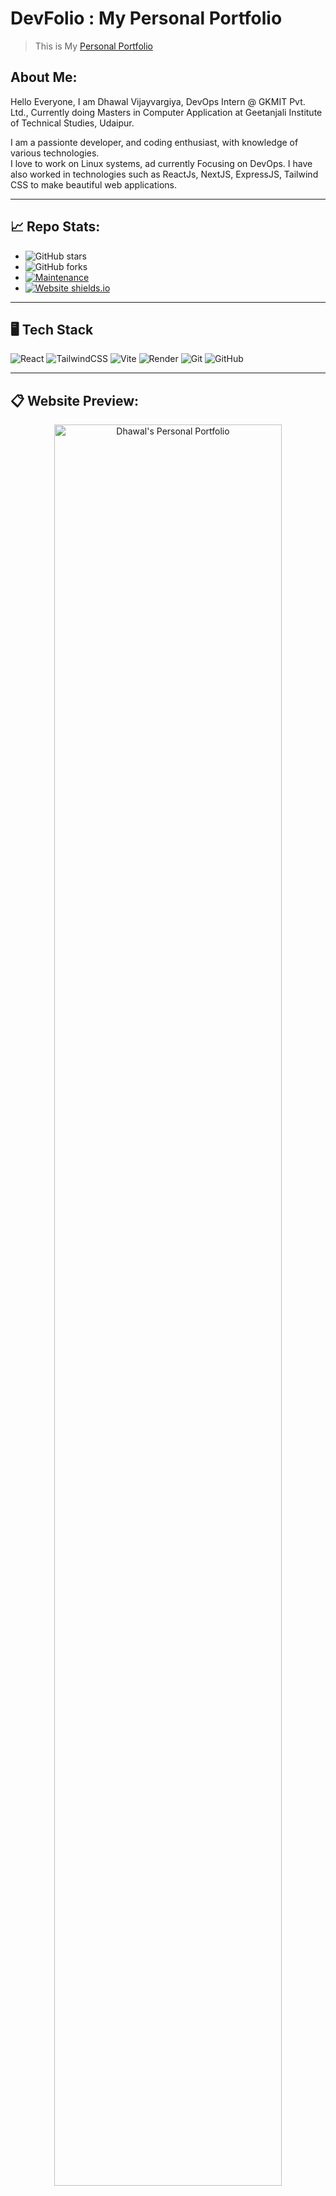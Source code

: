 # DevFolio : My Personal Portfolio

> This is My [Personal Portfolio](https://dhawal-793-portfolio.onrender.com)


## About Me:
Hello Everyone, I am Dhawal Vijayvargiya, DevOps Intern @ GKMIT Pvt. Ltd., Currently doing Masters in Computer Application at Geetanjali Institute of Technical Studies, Udaipur.

I am a passionte developer, and coding enthusiast, with knowledge of various technologies.<br>
I love to work on Linux systems, ad currently Focusing on DevOps.
I have also worked in technologies such as ReactJs, NextJS, ExpressJS, Tailwind CSS to make beautiful web applications.


---

<h2 align="left">&#x1f4c8; Repo Stats:</h2>

- ![GitHub stars](https://img.shields.io/github/stars/dhawal-793/dhawal-793.github.io)
- ![GitHub forks](https://img.shields.io/github/forks/dhawal-793/dhawal-793.github.io)
- [![Maintenance](https://img.shields.io/badge/maintained-yes-green.svg)](https://github.com/dhawal-793/dhawal-793.github.io/commits/main)
- [![Website shields.io](https://img.shields.io/badge/website-up-green)](http://dhawal-793.github.io/)

---

<h2 align="left"> 🖥️ Tech Stack</h2>
<p>

![React](https://img.shields.io/badge/react-%2320232a.svg?style=plastic&logo=react&logoColor=%2361DAFB)
![TailwindCSS](https://img.shields.io/badge/tailwindcss-%2338B2AC.svg?style=plastic&logo=tailwind-css&logoColor=white)
![Vite](https://img.shields.io/badge/vite-%23646CFF.svg?style=plastic&logo=vite&logoColor=white)
![Render](https://img.shields.io/badge/Render-%46E3B7.svg?style=plastic&logo=render&logoColor=white)
![Git](https://img.shields.io/badge/git-%23F05033.svg?style=plastic&logo=git&logoColor=white)
![GitHub](https://img.shields.io/badge/github-%23121011.svg?style=plastic&logo=github&logoColor=white)

</p>

---

<h2 align="left">📋 Website Preview:</h2>

<p align="center"> 
    <a href="https://dhawal-793-portfolio.onrender.com" target="_blank">
    <img width="85%" src="https://user-images.githubusercontent.com/88284372/229130400-0eb4907c-9b23-4886-ae4b-b8161b86f66c.png" alt="Dhawal's Personal Portfolio">
  </a>
</p>

---

<h2 align="left">📋 Features:</h2>

⚡️ Fully Responsive\
⚡️ Build Using `ReactJs`\
⚡️ Styles using `Tailwind CSS`\
⚡️ Typing animation using `React Type Animation`\
⚡️ Bundled using `Vite Js`\
⚡️ Easy to modify



---

<h2 align="left">🔗 Connect with me:</h2>

<p align=center>
    <a href="mailto:vijaydhawal9000@gmail.com" target="blank">
        <img src="https://img.shields.io/badge/Gmail-D14836?style=plastic&logo=gmail&logoColor=white" alt="Gmail">
    </a>
    <a href="https://linkedin.com/in/dhawal-vijayvargiya-188683214" target="blank">
        <img src="https://img.shields.io/badge/linkedin-%230077B5.svg?style=plastic&logo=linkedin&logoColor=white" alt="LinkedIn">
    </a>
    <a href="https://t.me/DV_793" target="_blank">
        <img src="https://img.shields.io/badge/Telegram-2CA5E0?style=plastic&logo=telegram&logoColor=white" alt="Telegram">
    </a>

</p>


